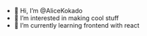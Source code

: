 - 👋 Hi, I’m @AliceKokado
- 👀 I’m interested in making cool stuff
- 🌱 I’m currently learning frontend with react

<!---
AliceKokado/AliceKokado is a ✨ special ✨ repository because its `README.md` (this file) appears on your GitHub profile.
You can click the Preview link to take a look at your changes.
--->
